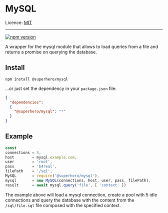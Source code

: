 # MySQL

Licence: [MIT](https://opensource.org/licenses/MIT)

---

[![npm version](https://badge.fury.io/js/%40superhero%2Fmysql.svg)](https://badge.fury.io/js/%40superhero%2Fmysql)

A wrapper for the mysql module that allows to load queries from a file and returns a promise on querying the database.

## Install

`npm install @superhero/mysql`

...or just set the dependency in your `package.json` file:

```json
{
  "dependencies":
  {
    "@superhero/mysql": "*"
  }
}
```

## Example

```js
const
connections = 5,
host        = mysql.example.com,
user        = 'root',
pass        = 'b4real',
filePath    = '/sql',
MySQL       = require('@superhero/mysql'),
mysql       = new MySQL(connections, host, user, pass, filePath),
result      = await mysql.query('file', [ 'context' ])
```

The example above will load a mysql connection, create a pool with 5 idle connections and query the database with the content from the `/sql/file.sql` file composed with the specified context.
